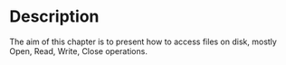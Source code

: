 # Description

The aim of this chapter is to present how to access files on disk,
mostly Open, Read, Write, Close operations.
